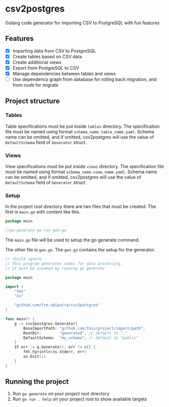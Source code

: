 # csv2postgres

Golang code generator for importing CSV to PostgreSQL with fun features

## Features

- [x] Importing data from CSV to PostgreSQL
- [x] Create tables based on CSV data
- [x] Create additional views
- [x] Export from PostgreSQL to CSV
- [x] Manage dependencies between tables and views
- [ ] Use dependency graph from database for rolling back migration, and from code for migrate

## Project structure

### Tables

Table specifications must be put inside `tables` directory.
The specification file must be named using format `schema_name.table_name.yaml`.
Schema name can be omitted, and if omitted, csv2postgres will use the value of
`DefaultSchema` field of `Generator` struct.

### Views

View specifications must be put inside `views` directory.
The specification file must be named using format `schema_name.view_name.yaml`.
Schema name can be omitted, and if omitted, csv2postgres will use the value of
`DefaultSchema` field of `Generator` struct.

### Setup

In the project root directory there are two files that must be created.
The first is `main.go` with content like this.

```go
package main

//go:generate go run gen.go
```

The `main.go` file will be used to setup the go generate command.

The other file is `gen.go`.
The `gen.go` contains the setup for the generator.

```go
// +build ignore
// This program generates codes for data processing.
// It must be invoked by running go generate

package main

import (
	"fmt"
	"os"

	"github.com/frm-adiputra/csv2postgres"
)

func main() {
	g := csv2postgres.Generator{
		BaseImportPath: "github.com/this/project/import/path",
		RootDir:        "generated", // default to "."
		DefaultSchema:  "my_schema", // default to "public"
	}
	if err := g.Generate(); err != nil {
		fmt.Fprintln(os.Stderr, err)
		os.Exit(1)
	}
}
```

## Running the project

1. Run `go generate` on your project root directory
2. Run `go run . help` on your project root to show available targets
